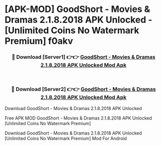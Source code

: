 # [APK-MOD] GoodShort - Movies & Dramas 2.1.8.2018 APK Unlocked - [Unlimited Coins No Watermark Premium] f0akv



<div align="center">
<h3>🔴 Download [Server1] 👉👉 <a href="https://momento.my/?title=GoodShort_-_Movies_&_Dramas_2.1.8.2018_APK_Unlocked">GoodShort - Movies & Dramas 2.1.8.2018 APK Unlocked Mod Apk</a></h3><br>

<h3>🔴 Download [Server2] 👉👉 <a href="https://momento.my/?title=GoodShort_-_Movies_&_Dramas_2.1.8.2018_APK_Unlocked">GoodShort - Movies & Dramas 2.1.8.2018 APK Unlocked Mod Apk</a></h3>
</div>



Download GoodShort - Movies & Dramas 2.1.8.2018 APK Unlocked 

Free APK MOD GoodShort - Movies & Dramas 2.1.8.2018 APK Unlocked [Unlimited Coins No Watermark Premium]

Download GoodShort - Movies & Dramas 2.1.8.2018 APK Unlocked [Unlimited Coins No Watermark Premium] Mod For Android
